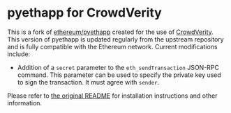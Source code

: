 # pyethapp for CrowdVerity

This is a fork of [ethereum/pyethapp](https://github.com/ethereum/pyethapp) created for the use of [CrowdVerity](https://github.com/pdz8/schelling).
This version of pyethapp is updated regularly from the upstream repository and is fully compatible with the Ethereum network.
Current modifications include:

*   Addition of a `secret` parameter to the `eth_sendTransaction` JSON-RPC command.
    This parameter can be used to specify the private key used to sign the transaction.
    It must agree with `sender`.

Please refer to [the original README](https://github.com/pdz8/pyethapp/blob/master/README.rst) for installation instructions and other information.
